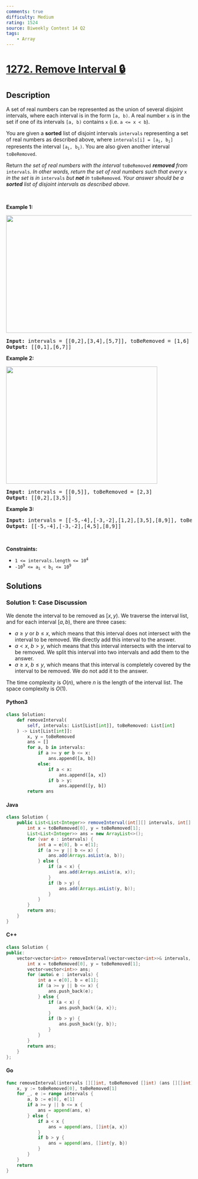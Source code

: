 ```yaml
---
comments: true
difficulty: Medium
rating: 1524
source: Biweekly Contest 14 Q2
tags:
    - Array
---
```


<!-- problem:start -->

# [1272. Remove Interval 🔒](https://leetcode.com/problems/remove-interval)

## Description

<!-- description:start -->

<p>A set of real numbers can be represented as the union of several disjoint intervals, where each interval is in the form <code>[a, b)</code>. A real number <code>x</code> is in the set if one of its intervals <code>[a, b)</code> contains <code>x</code> (i.e. <code>a &lt;= x &lt; b</code>).</p>

<p>You are given a <strong>sorted</strong> list of disjoint intervals <code>intervals</code> representing a set of real numbers as described above, where <code>intervals[i] = [a<sub>i</sub>, b<sub>i</sub>]</code> represents the interval <code>[a<sub>i</sub>, b<sub>i</sub>)</code>. You are also given another interval <code>toBeRemoved</code>.</p>

<p>Return <em>the set of real numbers with the interval </em><code>toBeRemoved</code><em> <strong>removed</strong> from</em><em> </em><code>intervals</code><em>. In other words, return the set of real numbers such that every </em><code>x</code><em> in the set is in </em><code>intervals</code><em> but <strong>not</strong> in </em><code>toBeRemoved</code><em>. Your answer should be a <strong>sorted</strong> list of disjoint intervals as described above.</em></p>

<p>&nbsp;</p>
<p><strong class="example">Example 1:</strong></p>
<img alt="" src="https://fastly.jsdelivr.net/gh/doocs/leetcode@main/solution/1200-1299/1272.Remove%20Interval/images/removeintervalex1.png" style="width: 510px; height: 319px;" />
<pre>
<strong>Input:</strong> intervals = [[0,2],[3,4],[5,7]], toBeRemoved = [1,6]
<strong>Output:</strong> [[0,1],[6,7]]
</pre>

<p><strong class="example">Example 2:</strong></p>
<img alt="" src="https://fastly.jsdelivr.net/gh/doocs/leetcode@main/solution/1200-1299/1272.Remove%20Interval/images/removeintervalex2.png" style="width: 410px; height: 318px;" />
<pre>
<strong>Input:</strong> intervals = [[0,5]], toBeRemoved = [2,3]
<strong>Output:</strong> [[0,2],[3,5]]
</pre>

<p><strong class="example">Example 3:</strong></p>

<pre>
<strong>Input:</strong> intervals = [[-5,-4],[-3,-2],[1,2],[3,5],[8,9]], toBeRemoved = [-1,4]
<strong>Output:</strong> [[-5,-4],[-3,-2],[4,5],[8,9]]
</pre>

<p>&nbsp;</p>
<p><strong>Constraints:</strong></p>

<ul>
	<li><code>1 &lt;= intervals.length &lt;= 10<sup>4</sup></code></li>
	<li><code>-10<sup>9</sup> &lt;= a<sub>i</sub> &lt; b<sub>i</sub> &lt;= 10<sup>9</sup></code></li>
</ul>

<!-- description:end -->

## Solutions

<!-- solution:start -->

### Solution 1: Case Discussion

We denote the interval to be removed as $[x, y)$. We traverse the interval list, and for each interval $[a, b)$, there are three cases:

-   $a \geq y$ or $b \leq x$, which means that this interval does not intersect with the interval to be removed. We directly add this interval to the answer.
-   $a \lt x$, $b \gt y$, which means that this interval intersects with the interval to be removed. We split this interval into two intervals and add them to the answer.
-   $a \geq x$, $b \leq y$, which means that this interval is completely covered by the interval to be removed. We do not add it to the answer.

The time complexity is $O(n)$, where $n$ is the length of the interval list. The space complexity is $O(1)$.

<!-- tabs:start -->

#### Python3

```python
class Solution:
    def removeInterval(
        self, intervals: List[List[int]], toBeRemoved: List[int]
    ) -> List[List[int]]:
        x, y = toBeRemoved
        ans = []
        for a, b in intervals:
            if a >= y or b <= x:
                ans.append([a, b])
            else:
                if a < x:
                    ans.append([a, x])
                if b > y:
                    ans.append([y, b])
        return ans
```

#### Java

```java
class Solution {
    public List<List<Integer>> removeInterval(int[][] intervals, int[] toBeRemoved) {
        int x = toBeRemoved[0], y = toBeRemoved[1];
        List<List<Integer>> ans = new ArrayList<>();
        for (var e : intervals) {
            int a = e[0], b = e[1];
            if (a >= y || b <= x) {
                ans.add(Arrays.asList(a, b));
            } else {
                if (a < x) {
                    ans.add(Arrays.asList(a, x));
                }
                if (b > y) {
                    ans.add(Arrays.asList(y, b));
                }
            }
        }
        return ans;
    }
}
```

#### C++

```cpp
class Solution {
public:
    vector<vector<int>> removeInterval(vector<vector<int>>& intervals, vector<int>& toBeRemoved) {
        int x = toBeRemoved[0], y = toBeRemoved[1];
        vector<vector<int>> ans;
        for (auto& e : intervals) {
            int a = e[0], b = e[1];
            if (a >= y || b <= x) {
                ans.push_back(e);
            } else {
                if (a < x) {
                    ans.push_back({a, x});
                }
                if (b > y) {
                    ans.push_back({y, b});
                }
            }
        }
        return ans;
    }
};
```

#### Go

```go
func removeInterval(intervals [][]int, toBeRemoved []int) (ans [][]int) {
	x, y := toBeRemoved[0], toBeRemoved[1]
	for _, e := range intervals {
		a, b := e[0], e[1]
		if a >= y || b <= x {
			ans = append(ans, e)
		} else {
			if a < x {
				ans = append(ans, []int{a, x})
			}
			if b > y {
				ans = append(ans, []int{y, b})
			}
		}
	}
	return
}
```

<!-- tabs:end -->

<!-- solution:end -->

<!-- problem:end -->
